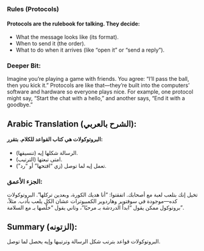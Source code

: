 ### Rules (Protocols)
#### Protocols are the rulebook for talking. They decide:
- What the message looks like (its format).
- When to send it (the order).
- What to do when it arrives (like “open it” or “send a reply”).

### **Deeper Bit**: 
Imagine you’re playing a game with friends. You agree: “I’ll pass the ball, then you kick it.” Protocols are like that—they’re built into the computers’ software and hardware so everyone plays nice. For example, one protocol might say, “Start the chat with a hello,” and another says, “End it with a goodbye.”

## **Arabic Translation (الشرح بالعربي):**  
#### البروتوكولات هي كتاب القواعد للكلام. بتقرر:  
- الرسالة شكلها إيه (تنسيقها).  
- امتى تبعتها (الترتيب).  
- تعمل إيه لما توصل (زي “افتحها” أو “رد”).  

### **الجزء الأعمق**:
تخيل إنك بتلعب لعبة مع أصحابك. اتفقتوا: “أنا هديك الكورة، وبعدين تركلها”. البروتوكولات كده—موجودة في سوفتوير وهاردوير الكمبيوترات عشان الكل يلعب بأدب. مثلاً، بروتوكول ممكن يقول “ابدأ الدردشة بـ مرحبًا”، وتاني يقول “خلّصها بـ مع السلامة”.  

## **Summary (الزتونه):**  
البروتوكولات قواعد بترتب شكل الرسالة وترتيبها وإيه يحصل لما توصل.
